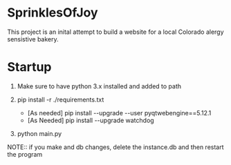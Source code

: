 # SprinklesOfJoy
This project is an inital attempt to build a website for a local Colorado alergy sensistive bakery.

# Startup
1. Make sure to have python 3.x installed and added to path
1. pip install -r ./requirements.txt
    - [As needed] pip install --upgrade --user pyqtwebengine==5.12.1
    - [As Needed] pip install --upgrade watchdog

1. python main.py

NOTE:: if you make and db changes, delete the instance.db and then restart the program
